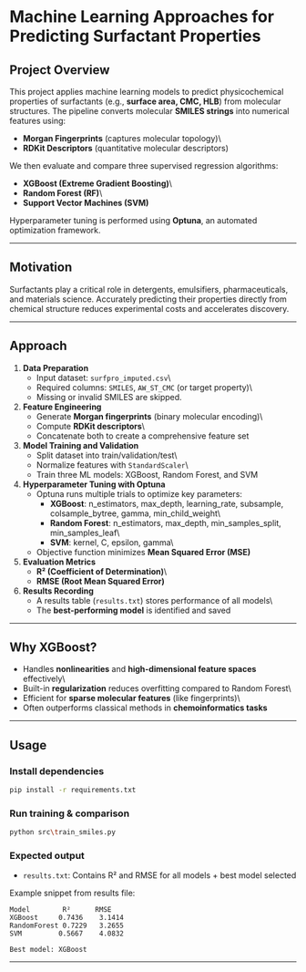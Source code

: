 # Machine Learning Approaches for Predicting Surfactant Properties

## Project Overview

This project applies machine learning models to predict physicochemical
properties of surfactants (e.g., **surface area, CMC, HLB**) from
molecular structures. The pipeline converts molecular **SMILES strings**
into numerical features using:

-   **Morgan Fingerprints** (captures molecular topology)\
-   **RDKit Descriptors** (quantitative molecular descriptors)

We then evaluate and compare three supervised regression algorithms:

-   **XGBoost (Extreme Gradient Boosting)**\
-   **Random Forest (RF)**\
-   **Support Vector Machines (SVM)**

Hyperparameter tuning is performed using **Optuna**, an automated
optimization framework.

------------------------------------------------------------------------

## Motivation

Surfactants play a critical role in detergents, emulsifiers,
pharmaceuticals, and materials science. Accurately predicting their
properties directly from chemical structure reduces experimental costs
and accelerates discovery.

------------------------------------------------------------------------

## Approach

1.  **Data Preparation**
    -   Input dataset: `surfpro_imputed.csv`\
    -   Required columns: `SMILES`, `AW_ST_CMC` (or target property)\
    -   Missing or invalid SMILES are skipped.
2.  **Feature Engineering**
    -   Generate **Morgan fingerprints** (binary molecular encoding)\
    -   Compute **RDKit descriptors**\
    -   Concatenate both to create a comprehensive feature set
3.  **Model Training and Validation**
    -   Split dataset into train/validation/test\
    -   Normalize features with `StandardScaler`\
    -   Train three ML models: XGBoost, Random Forest, and SVM
4.  **Hyperparameter Tuning with Optuna**
    -   Optuna runs multiple trials to optimize key parameters:
        -   **XGBoost**: n_estimators, max_depth, learning_rate,
            subsample, colsample_bytree, gamma, min_child_weight\
        -   **Random Forest**: n_estimators, max_depth,
            min_samples_split, min_samples_leaf\
        -   **SVM**: kernel, C, epsilon, gamma\
    -   Objective function minimizes **Mean Squared Error (MSE)**
5.  **Evaluation Metrics**
    -   **R² (Coefficient of Determination)**\
    -   **RMSE (Root Mean Squared Error)**
6.  **Results Recording**
    -   A results table (`results.txt`) stores performance of all
        models\
    -   The **best-performing model** is identified and saved

------------------------------------------------------------------------

## Why XGBoost?

-   Handles **nonlinearities** and **high-dimensional feature spaces**
    effectively\
-   Built-in **regularization** reduces overfitting compared to Random
    Forest\
-   Efficient for **sparse molecular features** (like fingerprints)\
-   Often outperforms classical methods in **chemoinformatics tasks**

------------------------------------------------------------------------

## Usage

### Install dependencies

``` bash
pip install -r requirements.txt
```

### Run training & comparison

``` bash
python src\train_smiles.py
```

### Expected output

-   `results.txt`: Contains R² and RMSE for all models + best model
    selected

Example snippet from results file:

    Model        R²      RMSE
    XGBoost     0.7436    3.1414
    RandomForest 0.7229   3.2655
    SVM         0.5667    4.0832

    Best model: XGBoost

-----------------------------------------------------------------------
